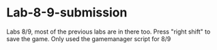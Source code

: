 # Lab-8-9-submission
Labs 8/9, most of the previous labs are in there too. Press "right shift" to save the game.
Only used the gamemanager script for 8/9

